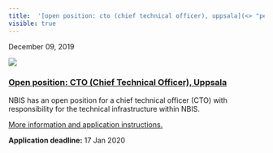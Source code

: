 ```yaml
---
title:  '[open position: cto (chief technical officer), uppsala](<> "permalink for open position: cto \(chief technical officer\), uppsala")'
visible: true
---
```

    

December 09, 2019

[![](/assets/img/logos/icon-share-twitter.png)](<https://twitter.com/share?url=https://nbis.se/news/2019/12/09/position-uu-cto/> "Tweet it!")

###  [Open position: CTO (Chief Technical Officer), Uppsala](<> "Permalink for Open position: CTO \(Chief Technical Officer\), Uppsala")

NBIS has an open position for a chief technical officer (CTO) with responsibility for the technical infrastructure within NBIS.

[More information and application instructions.](<https://uu.se/en/about-uu/join-us/details/?positionId=305221>)

**Application deadline:** 17 Jan 2020

